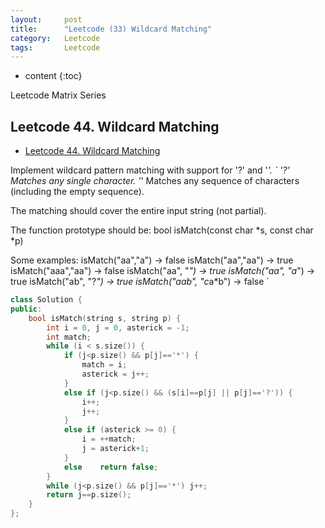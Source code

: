 ```yaml
---
layout:     post
title:      "Leetcode (33) Wildcard Matching"
category:   Leetcode
tags:		Leetcode
---
```


* content
{:toc}

Leetcode Matrix Series

## Leetcode 44. Wildcard Matching

* [Leetcode 44. Wildcard Matching](https://leetcode.com/problems/wildcard-matching/#/description)

Implement wildcard pattern matching with support for '?' and '*'.
`
'?' Matches any single character.
'*' Matches any sequence of characters (including the empty sequence).

The matching should cover the entire input string (not partial).

The function prototype should be:
bool isMatch(const char *s, const char *p)

Some examples:
isMatch("aa","a") → false
isMatch("aa","aa") → true
isMatch("aaa","aa") → false
isMatch("aa", "*") → true
isMatch("aa", "a*") → true
isMatch("ab", "?*") → true
isMatch("aab", "c*a*b") → false
`

```cpp
class Solution {
public:
    bool isMatch(string s, string p) {
        int i = 0, j = 0, asterick = -1;
        int match;
        while (i < s.size()) {
            if (j<p.size() && p[j]=='*') {
                match = i;
                asterick = j++;
            }
            else if (j<p.size() && (s[i]==p[j] || p[j]=='?')) {
                i++;
                j++;
            }
            else if (asterick >= 0) {
                i = ++match;
                j = asterick+1;
            }
            else    return false;
        }
        while (j<p.size() && p[j]=='*') j++;
        return j==p.size();
    }
};
```